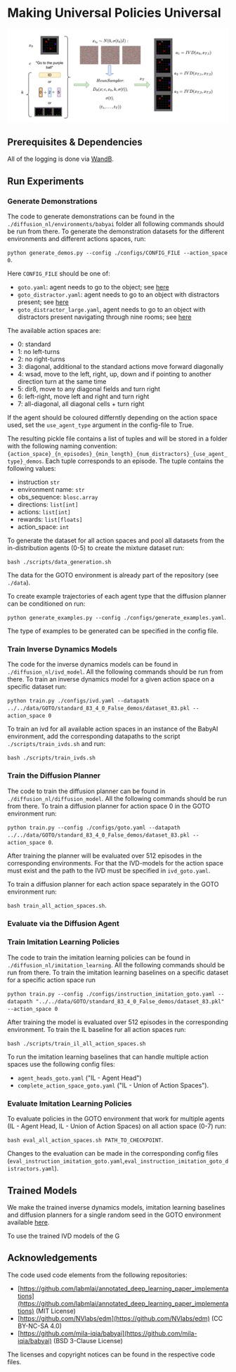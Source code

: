 # Making Universal Policies Universal

![method overview](./assets/overview_method.png)

## Prerequisites & Dependencies


All of the logging is done via [WandB](https://wandb.ai/site/).

## Run Experiments 

### Generate Demonstrations 

The code to generate demonstrations can be found in the `./diffusion_nl/environments/babyai` folder all following commands should be run from there. To generate the demonstration datasets for the different environments and different actions spaces, run:

`python generate_demos.py --config ./configs/CONFIG_FILE --action_space 0`.

Here `CONFIG_FILE` should be one of:
- `goto.yaml`: agent needs to go to the object; see [here](https://minigrid.farama.org/environments/babyai/GoToObj/)
- `goto_distractor.yaml`: agent needs to go to an object with distractors present; see [here](https://minigrid.farama.org/environments/babyai/GoToLocal/)
- `goto_distractor_large.yaml`, agent needs to go to an object with distractors present navigating through nine rooms; see [here](https://minigrid.farama.org/environments/babyai/GoTo/)

The available action spaces are:

- 0: standard 
- 1: no left-turns
- 2: no right-turns
- 3: diagonal, additional to the standard actions move forward diagonally
- 4: wsad, move to the left, right, up, down and if pointing to another direction turn at the same time
- 5: dir8, move to any diagonal fields and turn right
- 6: left-right, move left and right and turn right
- 7: all-diagonal, all diagonal cells + turn right

If the agent should be coloured differntly depending on the action space used, set the `use_agent_type` argument in the config-file to True. 

The resulting pickle file contains a list of tuples and will be stored in a folder with the following naming convention: `{action_space}_{n_episodes}_{min_length}_{num_distractors}_{use_agent_type}_demos`. Each tuple corresponds to an episode. The tuple contains the following values:

- instruction `str`
- environment name: `str`
- obs_sequence: `blosc.array`
- directions: `list[int]`
- actions: `list[int]`
- rewards: `list[floats]`
- action_space: `int`

To generate the dataset for all action spaces and pool all datasets from the in-distribution agents (0-5) to create the mixture dataset run:

`bash ./scripts/data_generation.sh`

The data for the GOTO environment is already part of the repository (see `./data`).

To create example trajectories of each agent type that the diffusion planner can be conditioned on run: 

`python generate_examples.py --config ./configs/generate_examples.yaml`.

The type of examples to be generated can be specified in the config file. 

### Train Inverse Dynamics Models 

The code for the inverse dynamics models can be found in `./diffusion_nl/ivd_model`. All the following commands should be run from there. To train an inverse dynamics model for a given action space on a specific dataset run:

`python train.py ./configs/ivd.yaml --datapath ../../data/GOTO/standard_83_4_0_False_demos/dataset_83.pkl --action_space 0`

To train an ivd for all available action spaces in an instance of the BabyAI environment, add the corresponding datapaths to the script `./scripts/train_ivds.sh` and run:

`bash ./scripts/train_ivds.sh`


### Train the Diffusion Planner 

The code to train the diffusion planner can be found in `./diffusion_nl/diffusion_model`. All the following commands should be run from there. To train a diffusion planner for action space 0 in the GOTO environment run: 

`python train.py --config ./configs/goto.yaml --datapath ../../data/GOTO/standard_83_4_0_False_demos/dataset_83.pkl --action_space 0`.

After training the planner will be evaluated over 512 episodes in the corresponding environments. For that the IVD-models for the action space must exist and the path to the IVD must be specified in `ivd_goto.yaml`. 

To train a diffusion planner for each action space separately in the GOTO environment run:

`bash train_all_action_spaces.sh`.

### Evaluate via the Diffusion Agent

### Train Imitation Learning Policies

The code to train the imitation learning policies can be found in `./diffusion_nl/imitation_learning`. All the following commands should be run from there. To train the imitation learning baselines on a specific dataset for a specific action space run 

`python train.py --config ./configs/instruction_imitation_goto.yaml --datapath "../../data/GOTO/standard_83_4_0_False_demos/dataset_83.pkl" --action_space 0`

After training the model is evaluated over 512 episodes in the corresponding environment. To train the IL baseline for all action spaces run:

`bash ./scripts/train_il_all_action_spaces.sh`

To run the imitation learning baselines that can handle multiple action spaces use the following config files:
- `agent_heads_goto.yaml` ("IL - Agent Head")
- `complete_action_space_goto.yaml` ("IL - Union of Action Spaces").


### Evaluate Imitation Learning Policies

To evaluate policies in the GOTO environment that work for multiple agents (IL - Agent Head, IL - Union of Action Spaces) on all action space (0-7) run:

`bash eval_all_action_spaces.sh PATH_TO_CHECKPOINT`.

Changes to the evaluation can be made in the corresponding config files (`eval_instruction_imitation_goto.yaml`,`eval_instruction_imitation_goto_distractors.yaml`).

## Trained Models 

We make the trained inverse dynamics models, imitation learning baselines and diffusion planners for a single random seed in the GOTO environment available [here](https://drive.google.com/file/d/1aX9sYjRN3iFYyGr9mHpo41plymyy1qnt/view?usp=drive_link).

To use the trained IVD models of the G

## Acknowledgements 

The code used code elements from the following repositories:

- [https://github.com/labmlai/annotated_deep_learning_paper_implementations](https://github.com/labmlai/annotated_deep_learning_paper_implementations) (MIT License)
- [https://github.com/NVlabs/edm](https://github.com/NVlabs/edm) (CC BY-NC-SA 4.0)
- [https://github.com/mila-iqia/babyai](https://github.com/mila-iqia/babyai) (BSD 3-Clause License)


The licenses and copyright notices can be found in the respective code files.